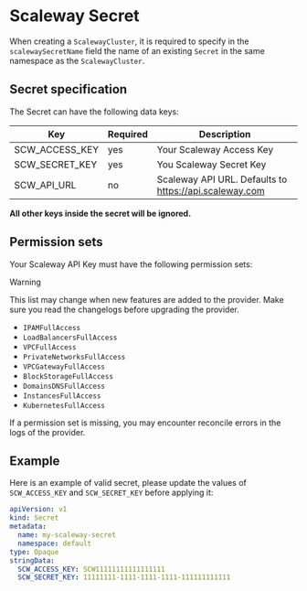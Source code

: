 # Scaleway Secret

When creating a `ScalewayCluster`, it is required to specify in the `scalewaySecretName` field
the name of an existing `Secret` in the same namespace as the `ScalewayCluster`.

## Secret specification

The Secret can have the following data keys:

| Key            | Required | Description                                               |
| -------------- | -------- | --------------------------------------------------------- |
| SCW_ACCESS_KEY | yes      | Your Scaleway Access Key                                  |
| SCW_SECRET_KEY | yes      | You Scaleway Secret Key                                   |
| SCW_API_URL    | no       | Scaleway API URL. Defaults to <https://api.scaleway.com> |

**All other keys inside the secret will be ignored.**

## Permission sets

Your Scaleway API Key must have the following permission sets:

> [!WARNING]
> This list may change when new features are added to the provider. Make sure you
> read the changelogs before upgrading the provider.

- `IPAMFullAccess`
- `LoadBalancersFullAccess`
- `VPCFullAccess`
- `PrivateNetworksFullAccess`
- `VPCGatewayFullAccess`
- `BlockStorageFullAccess`
- `DomainsDNSFullAccess`
- `InstancesFullAccess`
- `KubernetesFullAccess`

If a permission set is missing, you may encounter reconcile errors in the logs of the provider.

## Example

Here is an example of valid secret, please update the values of `SCW_ACCESS_KEY`
and `SCW_SECRET_KEY` before applying it:

```yaml
apiVersion: v1
kind: Secret
metadata:
  name: my-scaleway-secret
  namespace: default
type: Opaque
stringData:
  SCW_ACCESS_KEY: SCW11111111111111111
  SCW_SECRET_KEY: 11111111-1111-1111-1111-111111111111
```
